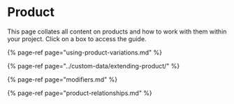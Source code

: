 # Product

This page collates all content on products and how to work with them within your project. Click on a box to access the guide.

{% page-ref page="using-product-variations.md" %}

{% page-ref page="../custom-data/extending-product/" %}

{% page-ref page="modifiers.md" %}

{% page-ref page="product-relationships.md" %}



